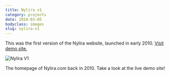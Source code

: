 ```yaml
---
title: Nylira v1
category: projects
date: 2010-03-05
bodyclass: images
slug: nylira-v1
---
```


This was the first version of the Nylira website, launched in early 2010. [Visit demo site.](http://projects.nylira.com/p/2009/)

<div class="figure">
  <img src="../assets/images/projects/nylira-v1-01.png" alt="Nylira V1" />
  <div class="figcaption">
    <p>The homepage of Nylira.com back in 2010. Take a look at the live demo site!</p>
  </div>
</div>
